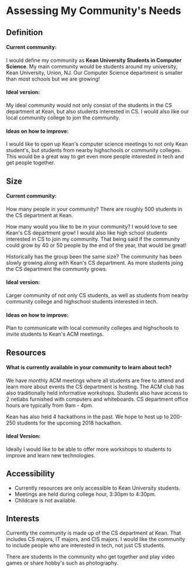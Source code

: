 # Assessing My Community's Needs

## Definition
#### Current community: 
I would define my community as **Kean University Students in Computer Science**.
My main community would be students around my university, Kean University, Union, NJ. Our Computer Science department is smaller than most schools but we are growing!
#### Ideal version:
My ideal community would not only consist of the students in the CS department at Kean, but also students interested in CS. I would also like our local community college to join the community.
#### Ideas on how to improve: 
I would like to open up Kean's computer science meetings to not only Kean student's, but students from nearby highschools or community colleges. This would be a great way to get even more people interested in tech and get people together.

## Size
#### Current community: 
How many people in your community?
There are roughly 500 students in the CS department at Kean.

How many would you like to be in your community?
I would love to see Kean's CS department grow! I would also like high school students interested in CS to join my community. That being said if the community could grow by 40 or 50 people by the end of the year, that would be great!

Historically has the group been the same size?
The community has been slowly growing along with Kean's CS department. As more students joing the CS department the community grows. 
#### Ideal version:
Larger community of not only CS students, as well as students from nearby community college and highschool students interested in tech.
#### Ideas on how to improve: 
Plan to communicate with local community colleges and highschools to invite students to Kean's ACM meetings.

## Resources 
#### What is currently available in your community to learn about tech?
We have monthly ACM meetings where all students are free to attend and learn more about events the CS department is hosting. The ACM club has also traditionally held informative workshops. Students also have access to 2 netlabs furnished with computers and whiteboards. CS department office hours are typically from 9am - 4pm.

Kean has also held 4 hackathons in the past. We hope to host up to 200-250 students for the upcoming 2018 hackathon.
#### Ideal Version: 
Ideally I would like to be able to offer more workshops to students to improve and learn new technologies.

## Accessibility
* Currently resources are only accessible to Kean University students.
* Meetings are held during college hour, 3:30pm to 4:30pm.
* Childcare is not available.

## Interests
Currently the community is made up of the CS department at Kean. That includes CS majors, IT majors, and CIS majors. I would like the community to include people who are interested in tech, not just CS students.

There are students in the community who get together and play video games or share hobby's such as photography.
